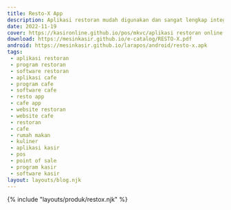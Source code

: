 ```yaml
---
title: Resto-X App
description: Aplikasi restoran mudah digunakan dan sangat lengkap integrasi website dan aplikasi android.
date: 2022-11-19
cover: https://kasironline.github.io/pos/mkvc/aplikasi restoran online web app modern.webp
download: https://mesinkasir.github.io/e-catalog/RESTO-X.pdf
android: https://mesinkasir.github.io/larapos/android/resto-x.apk
tags:
 - aplikasi restoran
 - program restoran
 - software restoran
 - aplikasi cafe
 - program cafe
 - software cafe
 - resto app
 - cafe app
 - website restoran
 - website cafe
 - restoran
 - cafe
 - rumah makan
 - kuliner
 - aplikasi kasir
 - pos
 - point of sale
 - program kasir
 - software kasir
layout: layouts/blog.njk
---
```


{% include "layouts/produk/restox.njk" %}
